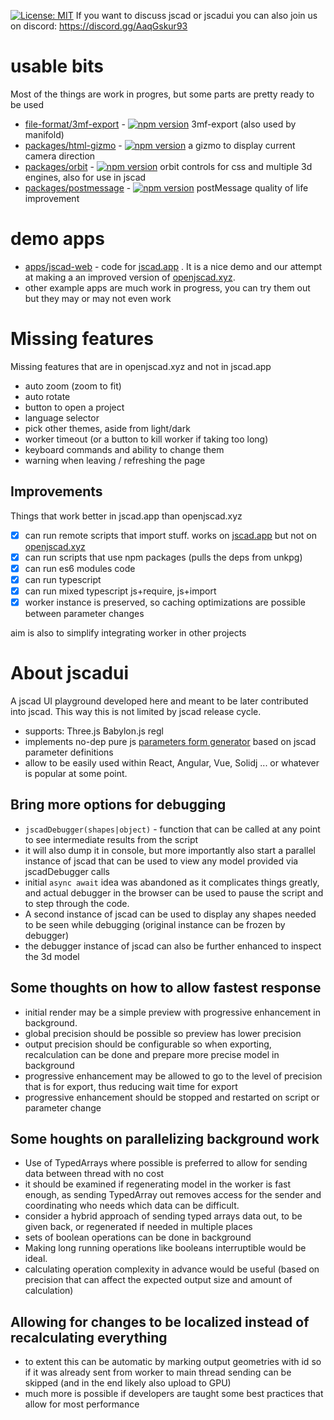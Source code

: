 [![License: MIT](https://img.shields.io/badge/License-MIT-yellow.svg)](https://opensource.org/licenses/MIT)
If you want to discuss jscad or jscadui you can also join us on discord: https://discord.gg/AaqGskur93


# usable bits

Most of the things are work in progres, but some parts are pretty ready to be used

- [file-format/3mf-export](./file-format/3mf-export) - [![npm version](https://badge.fury.io/js/@jscadui%2F3mf-export.svg)](https://www.npmjs.com/package/@jscadui%2F3mf-export) 3mf-export (also used by manifold)
- [packages/html-gizmo](./packages/html-gizmo) - [![npm version](https://badge.fury.io/js/@jscadui%2Fhtml-gizmo.svg)](https://www.npmjs.com/package/@jscadui%2Fhtml-gizmo) a gizmo to display current camera direction
- [packages/orbit](./packages/orbit) - [![npm version](https://badge.fury.io/js/@jscadui%2Forbit.svg)](https://www.npmjs.com/package/@jscadui%2Forbit) orbit controls for css and multiple 3d engines, also for use in jscad
- [packages/postmessage](./packages/postmessage) - [![npm version](https://badge.fury.io/js/@jscadui%2Fpostmessage.svg)](https://www.npmjs.com/package/@jscadui%2Fpostmessage) postMessage quality of life improvement

# demo apps
- [apps/jscad-web](apps/jscad-web) - code for  [jscad.app](https://jscad.app) . It is a nice demo and our attempt at making a an improved version of [openjscad.xyz](https://openjscad.xyz).
- other example apps are much work in progress, you can try them out but they may or may not even work

# Missing features
Missing features that are in openjscad.xyz and not in jscad.app
 - auto zoom (zoom to fit)
 - auto rotate
 - button to open a project
 - language selector
 - pick other themes, aside from light/dark
 - worker timeout (or a button to kill worker if taking too long)
 - keyboard commands and ability to change them
 - warning when leaving / refreshing the page

## Improvements
Things that work better in jscad.app than openjscad.xyz
 - [x] can run remote scripts that import stuff. works on [jscad.app](https://jscad.app/#https://raw.githubusercontent.com/jscad/OpenJSCAD.org/master/packages/examples/import/STLImport/index.js) but not on [openjscad.xyz](https://openjscad.xyz/#https://raw.githubusercontent.com/jscad/OpenJSCAD.org/master/packages/examples/import/STLImport/index.js)
 - [x] can run scripts that use npm packages (pulls the deps from unkpg)
 - [x] can run es6 modules code
 - [x] can run typescript
 - [x] can run mixed typescript js+require, js+import
 - [x] worker instance is preserved, so caching optimizations are possible between parameter changes

aim is also to simplify integrating worker in other projects

# About jscadui

A jscad UI playground developed here and meant to be later contributed into jscad. This way this is not limited by jscad release cycle.
 - supports: Three.js Babylon.js regl
 - implements no-dep pure js [parameters form generator](./packages/params-form/) based on jscad parameter definitions 
 - allow to be easily used within React, Angular, Vue, Solidj ... or whatever is popular at some point.

## Bring more options for debugging
 - `jscadDebugger(shapes|object)` - function that can be called at any point to see intermediate results from the script 
 - it will also dump it in console, but more importantly also start a parallel instance of jscad that can be used to view
   any model provided via jscadDebugger calls
 - initial `async await` idea was abandoned as it complicates things greatly, and actual debugger in the browser can be used
   to pause the script and to step through the code. 
 - A second instance of jscad can be used to display any shapes needed to be seen while debugging (original instance can be frozen by debugger)
 - the debugger instance of jscad can also be further enhanced to inspect the 3d model

## Some thoughts on how to allow fastest response 

- initial render may be a simple preview with progressive enhancement in background. 
- global precision should be possible so preview has lower precision
- output precision should be configurable so when exporting, recalculation can be done and prepare more precise model in background
- progressive enhancement may be allowed to go to the level of precision that is for export, thus reducing wait time for export
- progressive enhancement should be stopped and restarted on script or parameter change


## Some houghts on parallelizing background work 

- Use of TypedArrays where possible is preferred to allow for sending data between thread with no cost
- it should be examined if regenerating model in the worker is fast enough, as sending TypedArray out removes access for the sender and coordinating who needs which data can be difficult.
- consider a hybrid approach of sending typed arrays data out, to be given back, or regenerated if needed in multiple places
- sets of boolean operations can be done in background
- Making long running operations like booleans interruptible would be ideal.
- calculating operation complexity in advance would be useful (based on precision that can affect the expected output size and amount of calculation)


##  Allowing for changes to be localized instead of recalculating everything

- to extent this can be automatic by marking output geometries with id so if it was already sent from worker to main thread sending can be skipped (and in the end likely also upload to GPU)
- much more is possible if developers are taught some best practices that allow for most performance



